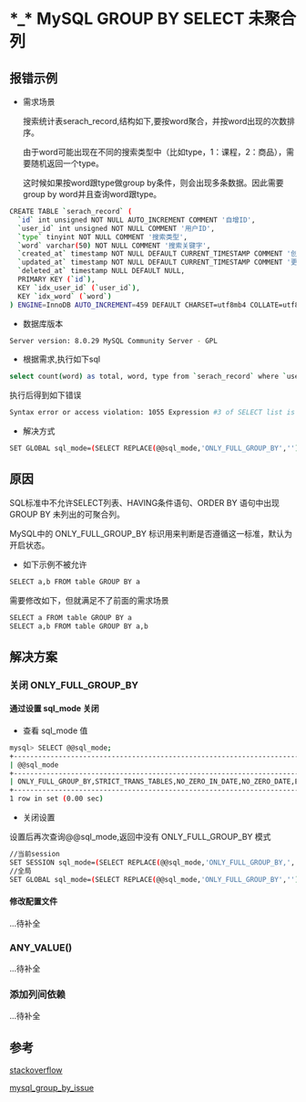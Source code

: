 # \*\_\*  MySQL GROUP BY SELECT 未聚合列

## 报错示例
* 需求场景
  
  搜索统计表serach_record,结构如下,要按word聚合，并按word出现的次数排序。
  
  由于word可能出现在不同的搜索类型中（比如type，1：课程，2：商品），需要随机返回一个type。
  
  这时候如果按word跟type做group by条件，则会出现多条数据。因此需要group by word并且查询word跟type。

```bash
CREATE TABLE `serach_record` (
  `id` int unsigned NOT NULL AUTO_INCREMENT COMMENT '自增ID',
  `user_id` int unsigned NOT NULL COMMENT '用户ID',
  `type` tinyint NOT NULL COMMENT '搜索类型',
  `word` varchar(50) NOT NULL COMMENT '搜索关键字',
  `created_at` timestamp NOT NULL DEFAULT CURRENT_TIMESTAMP COMMENT '创建时间',
  `updated_at` timestamp NOT NULL DEFAULT CURRENT_TIMESTAMP COMMENT '更新时间',
  `deleted_at` timestamp NULL DEFAULT NULL,
  PRIMARY KEY (`id`),
  KEY `idx_user_id` (`user_id`),
  KEY `idx_word` (`word`)
) ENGINE=InnoDB AUTO_INCREMENT=459 DEFAULT CHARSET=utf8mb4 COLLATE=utf8mb4_0900_ai_ci COMMENT='搜索记录';
```

* 数据库版本
```bash
Server version: 8.0.29 MySQL Community Server - GPL
```

* 根据需求,执行如下sql
```bash
select count(word) as total, word, type from `serach_record` where `user_id` = 7 group by `word` order by `total` desc limit 10
```
执行后得到如下错误
```bash
Syntax error or access violation: 1055 Expression #3 of SELECT list is not in GROUP BY clause and contains nonaggregated column 'education.serach_record.type' which is not functionally dependent on columns in GROUP BY clause; this is incompatible with sql_mode=only_full_group_by (SQL: select count(word) as total, word, type from `serach_record` where `user_id` = 7 group by `word` order by `total` desc limit 10)
```

* 解决方式
```bash
SET GLOBAL sql_mode=(SELECT REPLACE(@@sql_mode,'ONLY_FULL_GROUP_BY',''));
```

## 原因
SQL标准中不允许SELECT列表、HAVING条件语句、ORDER BY 语句中出现 GROUP BY 未列出的可聚合列。

MySQL中的 ONLY_FULL_GROUP_BY 标识用来判断是否遵循这一标准，默认为开启状态。

* 如下示例不被允许
```bash
SELECT a,b FROM table GROUP BY a
```
需要修改如下，但就满足不了前面的需求场景
```bash
SELECT a FROM table GROUP BY a
SELECT a,b FROM table GROUP BY a,b
```

## 解决方案

### 关闭 ONLY_FULL_GROUP_BY

#### 通过设置 sql_mode 关闭
* 查看 sql_mode 值
```bash
mysql> SELECT @@sql_mode;
+----------------------------------------------------------------------------------------------------+
| @@sql_mode                                                                                         |
+----------------------------------------------------------------------------------------------------+
| ONLY_FULL_GROUP_BY,STRICT_TRANS_TABLES,NO_ZERO_IN_DATE,NO_ZERO_DATE,ERROR_FOR_DIVISION_BY_ZERO,NO_ENGINE_SUBSTITUTION |
+----------------------------------------------------------------------------------------------------+
1 row in set (0.00 sec)
```

* 关闭设置

设置后再次查询@@sql_mode,返回中没有 ONLY_FULL_GROUP_BY 模式
```bash
//当前session
SET SESSION sql_mode=(SELECT REPLACE(@@sql_mode,'ONLY_FULL_GROUP_BY,',''));
//全局
SET GLOBAL sql_mode=(SELECT REPLACE(@@sql_mode,'ONLY_FULL_GROUP_BY',''));
```

#### 修改配置文件
...待补全

### ANY_VALUE()
...待补全

### 添加列间依赖
...待补全

## 参考
[stackoverflow](https://stackoverflow.com/questions/41887460/select-list-is-not-in-group-by-clause-and-contains-nonaggregated-column-inc)

[mysql_group_by_issue](https://www.cnblogs.com/Wayou/p/mysql_group_by_issue.html)